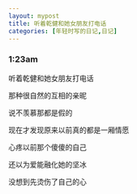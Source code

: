```yaml
---
layout: mypost
title: 听着乾健和她女朋友打电话
categories: [年轻时写的日记,日记]
---
```

### 1:23am

听着乾健和她女朋友打电话

那种很自然的互相的亲昵

说不羡慕那都是假的

现在才发现原来以前真的都是一厢情愿

心疼以前那个傻傻的自己

还以为爱能融化她的坚冰

没想到先烫伤了自己的心

